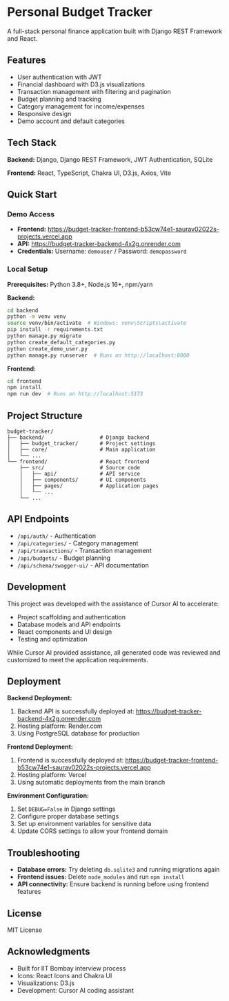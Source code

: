 # Personal Budget Tracker

A full-stack personal finance application built with Django REST Framework and React.

## Features

- User authentication with JWT
- Financial dashboard with D3.js visualizations
- Transaction management with filtering and pagination
- Budget planning and tracking
- Category management for income/expenses
- Responsive design
- Demo account and default categories

## Tech Stack

**Backend:** Django, Django REST Framework, JWT Authentication, SQLite

**Frontend:** React, TypeScript, Chakra UI, D3.js, Axios, Vite

## Quick Start

### Demo Access
- **Frontend:** https://budget-tracker-frontend-b53cw74e1-saurav02022s-projects.vercel.app
- **API:** https://budget-tracker-backend-4x2g.onrender.com
- **Credentials:** Username: `demouser` / Password: `demopassword`

### Local Setup

**Prerequisites:** Python 3.8+, Node.js 16+, npm/yarn

**Backend:**
```bash
cd backend
python -m venv venv
source venv/bin/activate  # Windows: venv\Scripts\activate
pip install -r requirements.txt
python manage.py migrate
python create_default_categories.py
python create_demo_user.py
python manage.py runserver  # Runs on http://localhost:8000
```

**Frontend:**
```bash
cd frontend
npm install
npm run dev  # Runs on http://localhost:5173
```

## Project Structure

```
budget-tracker/
├── backend/                  # Django backend
│   ├── budget_tracker/       # Project settings
│   ├── core/                 # Main application
│   └── ...
└── frontend/                 # React frontend
    ├── src/                  # Source code
    │   ├── api/              # API service
    │   ├── components/       # UI components
    │   ├── pages/            # Application pages
    │   └── ...
    └── ...
```

## API Endpoints

- `/api/auth/` - Authentication
- `/api/categories/` - Category management
- `/api/transactions/` - Transaction management
- `/api/budgets/` - Budget planning
- `/api/schema/swagger-ui/` - API documentation

## Development

This project was developed with the assistance of Cursor AI to accelerate:
- Project scaffolding and authentication
- Database models and API endpoints
- React components and UI design
- Testing and optimization

While Cursor AI provided assistance, all generated code was reviewed and customized to meet the application requirements.

## Deployment

**Backend Deployment:**
1. Backend API is successfully deployed at: https://budget-tracker-backend-4x2g.onrender.com
2. Hosting platform: Render.com
3. Using PostgreSQL database for production

**Frontend Deployment:**
1. Frontend is successfully deployed at: https://budget-tracker-frontend-b53cw74e1-saurav02022s-projects.vercel.app
2. Hosting platform: Vercel
3. Using automatic deployments from the main branch

**Environment Configuration:**
1. Set `DEBUG=False` in Django settings
2. Configure proper database settings
3. Set up environment variables for sensitive data
4. Update CORS settings to allow your frontend domain

## Troubleshooting

- **Database errors:** Try deleting `db.sqlite3` and running migrations again
- **Frontend issues:** Delete `node_modules` and run `npm install`
- **API connectivity:** Ensure backend is running before using frontend features

## License

MIT License

## Acknowledgments

- Built for IIT Bombay interview process
- Icons: React Icons and Chakra UI
- Visualizations: D3.js
- Development: Cursor AI coding assistant 